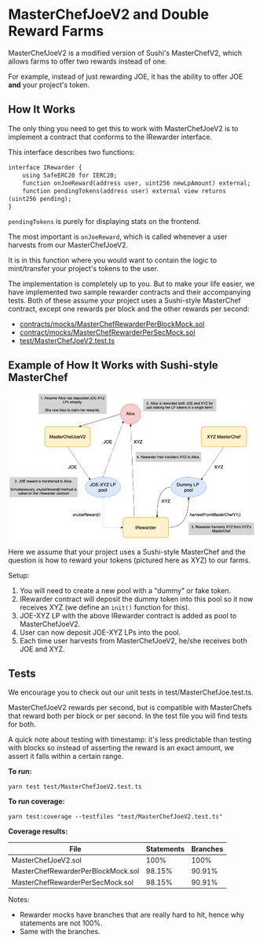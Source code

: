 # MasterChefJoeV2 and Double Reward Farms

MasterChefJoeV2 is a modified version of Sushi's MasterChefV2, which allows farms to offer two rewards instead of one.

For example, instead of just rewarding JOE, it has the ability to offer JOE **and** your project's token.

## How It Works

The only thing you need to get this to work with MasterChefJoeV2 is to implement a contract that conforms to the IRewarder interface.

This interface describes two functions:

```sol
interface IRewarder {
    using SafeERC20 for IERC20;
    function onJoeReward(address user, uint256 newLpAmount) external;
    function pendingTokens(address user) external view returns (uint256 pending);
}
```

`pendingTokens` is purely for displaying stats on the frontend. 

The most important is `onJoeReward`, which is called whenever a user harvests from our MasterChefJoeV2.

It is in this function where you would want to contain the logic to mint/transfer your project's tokens to the user. 

The implementation is completely up to you. But to make your life easier, we have implemented two sample rewarder contracts and their accompanying tests.
Both of these assume your project uses a Sushi-style MasterChef contract, except one rewards per block and the other rewards per second:
- [contracts/mocks/MasterChefRewarderPerBlockMock.sol](contracts/mocks/MasterChefRewarderPerBlockMock.sol)
- [contract/mocks/MasterChefRewarderPerSecMock.sol](contract/mocks/MasterChefRewarderPerSecMock.sol)
- [test/MasterChefJoeV2.test.ts](test/MasterChefJoeV2.test.ts)

## Example of How It Works with Sushi-style MasterChef

![Image of Double Reward Farming](MasterChefJoeV2.png)

Here we assume that your project uses a Sushi-style MasterChef and the question is how to reward your tokens (pictured here as XYZ) to our farms.

Setup:
1. You will need to create a new pool with a "dummy" or fake token. 
2. IRewarder contract will deposit the dummy token into this pool so it now receives XYZ (we define an `init()` function for this).
3. JOE-XYZ LP with the above IRewarder contract is added as pool to MasterChefJoeV2.
4. User can now deposit JOE-XYZ LPs into the pool.
5. Each time user harvests from MasterChefJoeV2, he/she receives both JOE and XYZ.

## Tests

We encourage you to check out our unit tests in test/MasterChefJoe.test.ts.

MasterChefJoeV2 rewards per second, but is compatible with MasterChefs that reward both per block or per second. In the test file you will find tests for both.

A quick note about testing with timestamp: it's less predictable than testing with blocks so instead of asserting the reward is an exact amount, we assert it falls within a certain range.

**To run:** 
```
yarn test test/MasterChefJoeV2.test.ts
```

**To run coverage:** 
```
yarn test:coverage --testfiles "test/MasterChefJoeV2.test.ts"
```

**Coverage results:**

File | Statements | Branches
--- | --- | ---
MasterChefJoeV2.sol | 100% | 100%
MasterChefRewarderPerBlockMock.sol | 98.15% | 90.91%
MasterChefRewarderPerSecMock.sol | 98.15% | 90.91%

Notes:
- Rewarder mocks have branches that are really hard to hit, hence why statements are not 100%.
- Same with the branches.
